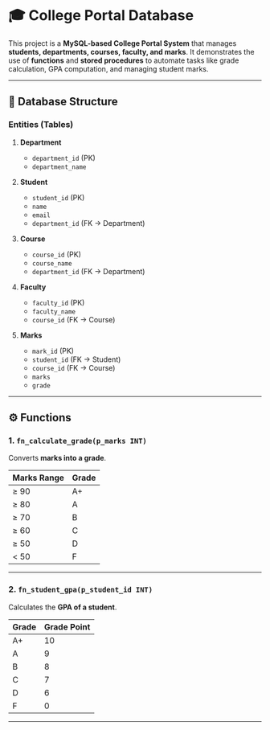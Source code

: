 

# 🎓 College Portal Database 

This project is a **MySQL-based College Portal System** that manages **students, departments, courses, faculty, and marks**.
It demonstrates the use of **functions** and **stored procedures** to automate tasks like grade calculation, GPA computation, and managing student marks.

---

## 📌 Database Structure

### Entities (Tables)

1. **Department**

   * `department_id` (PK)
   * `department_name`

2. **Student**

   * `student_id` (PK)
   * `name`
   * `email`
   * `department_id` (FK → Department)

3. **Course**

   * `course_id` (PK)
   * `course_name`
   * `department_id` (FK → Department)

4. **Faculty**

   * `faculty_id` (PK)
   * `faculty_name`
   * `course_id` (FK → Course)

5. **Marks**

   * `mark_id` (PK)
   * `student_id` (FK → Student)
   * `course_id` (FK → Course)
   * `marks`
   * `grade`

---

## ⚙️ Functions

### 1. `fn_calculate_grade(p_marks INT)`

Converts **marks into a grade**.

| Marks Range | Grade |
| ----------- | ----- |
| ≥ 90        | A+    |
| ≥ 80        | A     |
| ≥ 70        | B     |
| ≥ 60        | C     |
| ≥ 50        | D     |
| < 50        | F     |

---

### 2. `fn_student_gpa(p_student_id INT)`

Calculates the **GPA of a student**.

| Grade | Grade Point |
| ----- | ----------- |
| A+    | 10          |
| A     | 9           |
| B     | 8           |
| C     | 7           |
| D     | 6           |
| F     | 0           |

---


